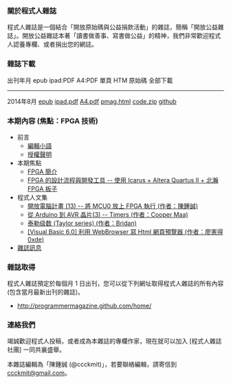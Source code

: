 ### 關於程式人雜誌

程式人雜誌是一個結合「開放原始碼與公益捐款活動」的雜誌，簡稱「開放公益雜誌」。開放公益雜誌本著「讀書做善事、寫書做公益」的精神，我們非常歡迎程式人認養專欄、或者捐出您的網誌。

### 雜誌下載

出刊年月       epub           ipad:PDF      A4:PDF     單頁 HTM     原始碼      全部下載
------------   ----------     -----------   --------   -----------  ----------  -------------
2014年8月      [epub]         [ipad.pdf]    [A4.pdf]   [pmag.html]  [code.zip]  [github]

### 本期內容 (焦點：FPGA 技術)
* 前言
    * [編輯小語](editor.html)
    * [授權聲明](license.html)
* 本期焦點
    * [FPGA 簡介](focus1.html)
    * [FPGA 的設計流程與開發工具 -- 使用 Icarus + Altera Quartus II + 北瀚 FPGA 板子](focus2.html)
* 程式人文集
    * [開放電腦計畫 (13) -- 將 MCU0 放上 FPGA 執行 (作者：陳鍾誠)](article0.html)
    * [從 Arduino 到 AVR 晶片(3) -- Timers (作者：Cooper Maa)](article1.html)
    * [泰勒级数 (Taylor series) (作者：Bridan)](article3.html)
    * [[Visual Basic 6.0] 利用 WebBrowser 寫 Html 網頁預覽器 (作者：廖憲得 0xde)](article4.html)
* [雜誌訊息](info.html)

### 雜誌取得

程式人雜誌預定於每個月 1 日出刊，您可以從下列網址取得程式人雜誌的所有內容 (包含當月最新出刊的雜誌)。

* <http://programmermagazine.github.com/home/>

### 連絡我們

竭誠歡迎程式人投稿，或者成為本雜誌的專欄作家，現在就可以加入 [程式人雜誌社團] 一同共襄盛舉。

本雜誌編輯為「陳鍾誠 (@ccckmit)」，若要聯絡編輯，請寄信到 <ccckmit@gmail.com>。

[epub]: ../book/A4.epub
[ipad.pdf]: ../book/ipad.pdf
[A4.pdf]: ../book/A4.pdf
[code.zip]: ../code.zip
[pmag.html]: ../book/pmag.html
[github]: https://github.com/programmermagazine/201408


